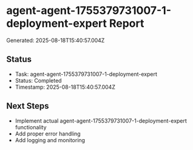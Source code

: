 # agent-agent-1755379731007-1-deployment-expert Report

Generated: 2025-08-18T15:40:57.004Z

## Status
- Task: agent-agent-1755379731007-1-deployment-expert
- Status: Completed
- Timestamp: 2025-08-18T15:40:57.004Z

## Next Steps
- Implement actual agent-agent-1755379731007-1-deployment-expert functionality
- Add proper error handling
- Add logging and monitoring
